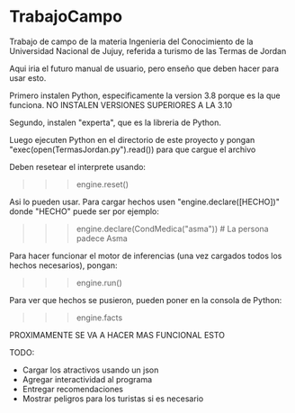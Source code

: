 # TrabajoCampo
Trabajo de campo de la materia Ingenieria del Conocimiento de la Universidad Nacional de Jujuy, referida a turismo de las Termas de Jordan

Aqui iria el futuro manual de usuario, pero enseño que deben hacer para usar esto.

Primero instalen Python, especificamente la version 3.8 porque es la que funciona. NO INSTALEN VERSIONES SUPERIORES A LA 3.10

Segundo, instalen "experta", que es la libreria de Python.

Luego ejecuten Python en el directorio de este proyecto y pongan "exec(open(TermasJordan.py").read()) para que cargue el archivo

Deben resetear el interprete usando:

>>> engine.reset()

Asi lo pueden usar. Para cargar hechos usen "engine.declare([HECHO])" donde "HECHO" puede ser por ejemplo:

>>> engine.declare(CondMedica("asma"))  # La persona padece Asma

Para hacer funcionar el motor de inferencias (una vez cargados todos los hechos necesarios), pongan:

>>> engine.run()

Para ver que hechos se pusieron, pueden poner en la consola de Python:

>>> engine.facts

PROXIMAMENTE SE VA A HACER MAS FUNCIONAL ESTO

TODO:

* Cargar los atractivos usando un json
* Agregar interactividad al programa
* Entregar recomendaciones
* Mostrar peligros para los turistas si es necesario

